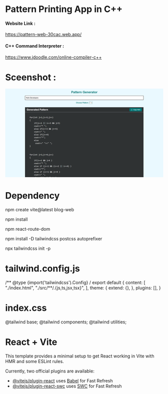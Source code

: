 
### 
<h1>Pattern Printing App in C++</h1>
<h4>Website Link : </h4>
<a href=""_blank>https://pattern-web-30cac.web.app/</a>

<h4>C++ Command Interpreter : </h4>
<a href=""_blank> https://www.jdoodle.com/online-compiler-c++ </a>


<h1>Sceenshot : </h1>
<img src="Screenshot 2024-07-03 161715.png" />

###
# Dependency 

npm create vite@latest blog-web 

npm install 

npm react-route-dom 

npm install -D tailwindcss postcss autoprefixer 

npx tailwindcss init -p 


 # tailwind.config.js 
 
/** @type {import('tailwindcss').Config} 
/ export default { content: [ "./index.html", "./src/**/.{js,ts,jsx,tsx}", ], theme: { extend: {}, 
}, plugins: [], } 

# index.css

@tailwind base; 
@tailwind components; 
@tailwind utilities;

# React + Vite

This template provides a minimal setup to get React working in Vite with HMR and some ESLint rules.

Currently, two official plugins are available:

- [@vitejs/plugin-react](https://github.com/vitejs/vite-plugin-react/blob/main/packages/plugin-react/README.md) uses [Babel](https://babeljs.io/) for Fast Refresh
- [@vitejs/plugin-react-swc](https://github.com/vitejs/vite-plugin-react-swc) uses [SWC](https://swc.rs/) for Fast Refresh

